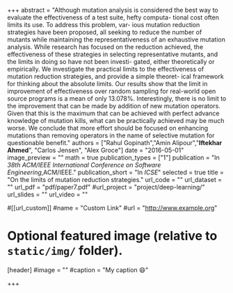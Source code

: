 +++
abstract = "Although mutation analysis is considered the best way to evaluate the effectiveness of a test suite, hefty computa- tional cost often limits its use. To address this problem, var- ious mutation reduction strategies have been proposed, all seeking to reduce the number of mutants while maintaining the representativeness of an exhaustive mutation analysis. While research has focused on the reduction achieved, the effectiveness of these strategies in selecting representative mutants, and the limits in doing so have not been investi- gated, either theoretically or empirically. We investigate the practical limits to the effectiveness of mutation reduction strategies, and provide a simple theoret- ical framework for thinking about the absolute limits. Our results show that the limit in improvement of effectiveness over random sampling for real-world open source programs is a mean of only 13.078%. Interestingly, there is no limit to the improvement that can be made by addition of new mutation operators. Given that this is the maximum that can be achieved with perfect advance knowledge of mutation kills, what can be practically achieved may be much worse. We conclude that more effort should be focused on enhancing mutations than removing operators in the name of selective mutation for questionable benefit."
authors = ["Rahul Gopinath","Amin Alipour","<b>Iftekhar Ahmed</b>", "Carlos Jensen", "Alex Groce"]
date = "2016-05-01"
image_preview = ""
math = true
publication_types = ["1"]
publication = "In *38th ACM/IEEE International Conference on Software Engineering*,ACM/IEEE."
publication_short = "In *ICSE*"
selected = true
title = "On the limits of mutation reduction strategies."
url_code = ""
url_dataset = ""
url_pdf = "pdf/paper7.pdf"
#url_project = "project/deep-learning/"
url_slides = ""
url_video = ""

#[[url_custom]]
#name = "Custom Link"
#url = "http://www.example.org"

# Optional featured image (relative to `static/img/` folder).
[header]
#image = ""
#caption = "My caption :smile:"

+++

